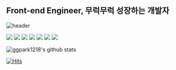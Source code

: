 ## Front-end Engineer, 무럭무럭 성장하는 개발자

![header](https://capsule-render.vercel.app/api?type=waving&color=auto&height=200&section=header&text=GyugyeongㅤGithub!&fontSize=70&animation=twinkling)

<img src="https://img.shields.io/badge/Flutter-02569B?style=flat&logo=Flutter&logoColor=white"> <img src="https://img.shields.io/badge/Firebase-FFCA28?style=flat&logo=Firebase&logoColor=white"> <img src="https://img.shields.io/badge/HTML-E34F26?style=flat&logo=HTML5&logoColor=white"> <img src="https://img.shields.io/badge/CSS-1572B6?style=flat&logo=CSS3&logoColor=white"> <img src="https://img.shields.io/badge/Javascript-F7DF1E?style=flat&logo=Javascript&logoColor=white"> <img src="https://img.shields.io/badge/React-61DAFB?style=flat&logo=react&logoColor=white"> <img src="https://img.shields.io/badge/Figma-F24E1E?style=flat&logo=Figma&logoColor=white">

![ggpark1218's github stats](https://github-readme-stats.vercel.app/api?username=ggpark1218&show_icons=true&hide_border=true)

[![Hits](https://hits.seeyoufarm.com/api/count/incr/badge.svg?url=https%3A%2F%2Fgithub.com%2Fggpark1218&count_bg=%2379C83D&title_bg=%23555555&icon=github.svg&icon_color=%23FFFFFF&title=hits&edge_flat=false)](https://hits.seeyoufarm.com)

<!--
**ggpark1218/ggpark1218** is a ✨ _special_ ✨ repository because its `README.md` (this file) appears on your GitHub profile.

Here are some ideas to get you started:

- 🔭 I’m currently working on ...
- 🌱 I’m currently learning ...
- 👯 I’m looking to collaborate on ...
- 🤔 I’m looking for help with ...
- 💬 Ask me about ...
- 📫 How to reach me: ...
- 😄 Pronouns: ...
- ⚡ Fun fact: ...
-->
